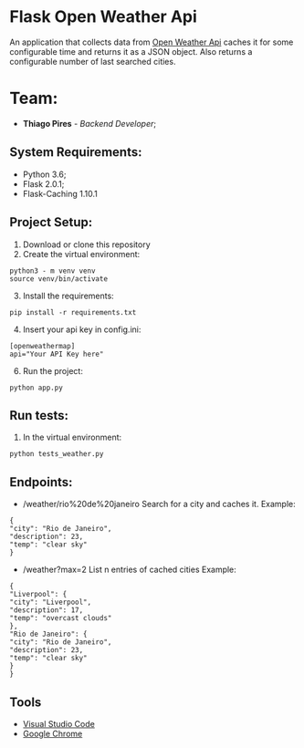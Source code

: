 # Flask Open Weather Api

An application that collects data from [Open Weather Api](https://openweathermap.org/api) caches it for some
configurable time and returns it as a JSON object. Also returns a configurable number of last searched cities.

 # Team:

* **Thiago Pires** - *Backend Developer*;

## System Requirements:

* Python 3.6;
* Flask 2.0.1;
* Flask-Caching 1.10.1

## Project Setup:

1. Download or clone this repository
2. Create the virtual environment:
```
python3 - m venv venv
source venv/bin/activate
```
3. Install the requirements:
```
pip install -r requirements.txt
```
4. Insert your api key in config.ini:
```
[openweathermap]
api="Your API Key here"
```
6. Run the project:
```
python app.py
```

## Run tests:
1. In the virtual environment:
```
python tests_weather.py
```


## Endpoints:
* /weather/rio%20de%20janeiro Search for a city and caches it.
Example:
```
{
"city": "Rio de Janeiro",
"description": 23,
"temp": "clear sky"
}
```
* /weather?max=2  List n entries of cached cities
Example:
```
{
"Liverpool": {
"city": "Liverpool",
"description": 17,
"temp": "overcast clouds"
},
"Rio de Janeiro": {
"city": "Rio de Janeiro",
"description": 23,
"temp": "clear sky"
}
}
```

## Tools

* [Visual Studio Code](https://code.visualstudio.com/)
* [Google Chrome](https://www.google.pt/intl/pt-PT/chrome/?brand=CHBD&gclid=Cj0KCQjwn_LrBRD4ARIsAFEQFKt3kLTIsdU6a-sk3FKsxrhplkKaYNHo6Pt3aRbaEAJ3TK4fZslZmtUaAvHVEALw_wcB&gclsrc=aw)
